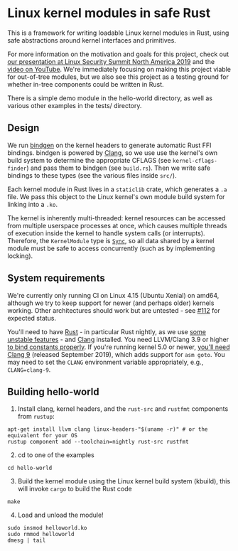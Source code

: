 # Linux kernel modules in safe Rust

This is a framework for writing loadable Linux kernel modules in Rust,
using safe abstractions around kernel interfaces and primitives.

For more information on the motivation and goals for this project, check
out [our presentation at Linux Security Summit North America
2019](https://ldpreload.com/p/kernel-modules-in-rust-lssna2019.pdf)
and the [video on YouTube](https://www.youtube.com/watch?v=RyY01fRyGhM).
We're immediately focusing on making this project viable for out-of-tree
modules, but we also see this project as a testing ground for whether
in-tree components could be written in Rust.

There is a simple demo module in the hello-world directory, as well as
various other examples in the tests/ directory.

## Design

We run [bindgen](https://github.com/rust-lang/rust-bindgen) on the
kernel headers to generate automatic Rust FFI bindings. bindgen is
powered by [Clang](https://clang.llvm.org), so we use use the kernel's
own build system to determine the appropriate CFLAGS (see
`kernel-cflags-finder`) and pass them to bindgen (see `build.rs`). Then we
write safe bindings to these types (see the various files inside `src/`).

Each kernel module in Rust lives in a `staticlib` crate, which generates
a `.a` file. We pass this object to the Linux kernel's own module build
system for linking into a `.ko`.

The kernel is inherently multi-threaded: kernel resources can be
accessed from multiple userspace processes at once, which causes
multiple threads of execution inside the kernel to handle system calls
(or interrupts). Therefore, the `KernelModule` type is
[`Sync`](https://doc.rust-lang.org/book/ch16-04-extensible-concurrency-sync-and-send.html),
so all data shared by a kernel module must be safe to access
concurrently (such as by implementing locking).

## System requirements

We're currently only running CI on Linux 4.15 (Ubuntu Xenial) on amd64,
although we try to keep support for newer (and perhaps older) kernels
working. Other architectures should work but are untested - see
[#112](https://github.com/fishinabarrel/linux-kernel-module-rust/issues/112)
for expected status.

You'll need to have [Rust](https://www.rust-lang.org) - in particular
Rust nightly, as we use [some unstable
features](https://github.com/fishinabarrel/linux-kernel-module-rust/issues/41) -
and [Clang](https://clang.llvm.org) installed. You need LLVM/Clang 3.9
or higher [to bind constants
properly](https://github.com/rust-lang/rust-bindgen/issues/1316). If
you're running kernel 5.0 or newer, [you'll need Clang
9](https://github.com/fishinabarrel/linux-kernel-module-rust/issues/123)
(released September 2019), which adds support for `asm goto`.
You may need to set the `CLANG` environment variable appropriately,
e.g., `CLANG=clang-9`.

## Building hello-world

1. Install clang, kernel headers, and the `rust-src` and `rustfmt` components
from `rustup`:

```
apt-get install llvm clang linux-headers-"$(uname -r)" # or the equivalent for your OS
rustup component add --toolchain=nightly rust-src rustfmt
```

2. cd to one of the examples

```
cd hello-world
```

3. Build the kernel module using the Linux kernel build system (kbuild), this
will invoke `cargo` to build the Rust code

```
make
```

4. Load and unload the module!

```
sudo insmod helloworld.ko
sudo rmmod helloworld
dmesg | tail
```

